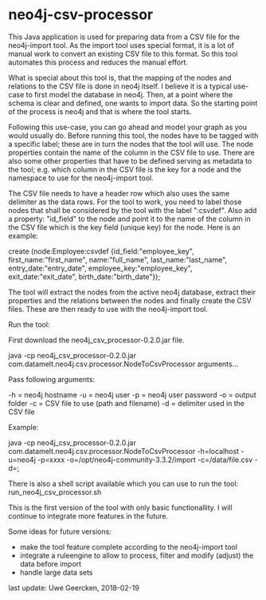 # neo4j-csv-processor

This Java application is  used for preparing data from a CSV file for the neo4j-import tool. As the import tool uses special format, it is a lot of manual work to convert an existing CSV file to this format. So this tool automates this process and reduces the manual effort.

What is special about this tool is, that the mapping of the nodes and relations to the CSV file is done in neo4j itself. I believe it is a typical use-case to first model the database in neo4j. Then, at a point where the schema is clear and defined, one wants to import data. So the starting point of the process is neo4j and that is where the tool starts.

Following this use-case, you can go ahead and model your graph as you would usually do. Before running this tool, the nodes have to be tagged with a specific label; these are in turn the nodes that the tool will use. The node properties contain the name of the column in the CSV file to use. There are also some other properties that have to be defined serving as metadata to the tool; e.g. which column in the CSV file is the key for a node and the namespace to use for the neo4j-import tool.

The CSV file needs to have a header row which also uses the same delimiter as the data rows. For the tool to work, you need to label those nodes that shall be considered by the tool with the label ":csvdef". Also add a property: "id_field" to the node and point it to the name of the column in the CSV file which is the key field (unique key) for the node. Here is an example:

create (node:Employee:csvdef {id_field:"employee_key", first_name:"first_name", name:"full_name", last_name:"last_name", entry_date:"entry_date", employee_key:"employee_key", exit_date:"exit_date", birth_date:"birth_date"});

The tool will extract the nodes from the active neo4j database, extract their properties and the relations between the nodes and finally create the CSV files. These are then ready to use with the neo4j-import tool.

Run the tool:

First download the neo4j_csv_processor-0.2.0.jar file.

java -cp neo4j_csv_processor-0.2.0.jar com.datamelt.neo4j.csv.processor.NodeToCsvProcessor arguments...

Pass following arguments:

-h = neo4j hostname
-u = neo4j user
-p = neo4j user password
-o = output folder
-c = CSV file to use (path and filename)
-d = delimiter used in the CSV file

Example:

java -cp neo4j_csv_processor-0.2.0.jar com.datamelt.neo4j.csv.processor.NodeToCsvProcessor -h=localhost -u=neo4j -p=xxxx -o=/opt/neo4j-community-3.3.2/import -c=/data/file.csv -d=;

There is also a shell script available which you can use to run the tool: run_neo4j_csv_processor.sh

This is the first version of the tool with only basic functionallity. I will continue to integrate more features in the future.

Some ideas for future versions:
- make the tool feature complete according to the neo4j-import tool
- integrate a ruleengine to allow to process, filter and modify (adjust) the data before import
- handle large data sets

last update: Uwe Geercken, 2018-02-19

